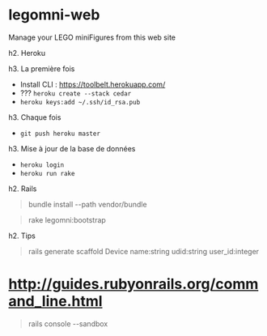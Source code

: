 legomni-web
===========

Manage your LEGO miniFigures from this web site

h2. Heroku

h3. La première fois

* Install CLI : https://toolbelt.herokuapp.com/
* ??? `heroku create --stack cedar`
* `heroku keys:add ~/.ssh/id_rsa.pub`

h3. Chaque fois

* `git push heroku master`

h3. Mise à jour de la base de données

* `heroku login`
* `heroku run rake`



h2. Rails

> bundle install --path vendor/bundle

> rake legomni:bootstrap



h2. Tips

> rails generate scaffold Device name:string udid:string user_id:integer

# http://guides.rubyonrails.org/command_line.html
> rails console --sandbox